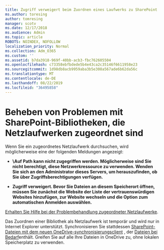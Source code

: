 ```yaml
---
title: Zugriff verweigert beim Zuordnen eines Laufwerks zu SharePoint
ms.author: toresing
author: tomresing
manager: scotv
ms.date: 12/17/2018
ms.audience: Admin
ms.topic: article
ROBOTS: NOINDEX, NOFOLLOW
localization_priority: Normal
ms.collection: Adm_O365
ms.custom: ''
ms.assetid: b7da3918-969f-40bb-acb3-fbc762605504
ms.openlocfilehash: c73358ebfbdede5b4e43ca2c35146f6611958e23
ms.sourcegitcommit: 1d98db8acb9959aba3b5e308a567ade6b62da56c
ms.translationtype: MT
ms.contentlocale: de-DE
ms.lasthandoff: 08/22/2019
ms.locfileid: "36495858"
---
```

# <a name="fix-problems-with-sharepoint-libraries-mapped-to-network-drives"></a>Beheben von Problemen mit SharePoint-Bibliotheken, die Netzlaufwerken zugeordnet sind

Wenn Sie ein zugeordnetes Netzlaufwerk durchsuchen, wird möglicherweise eine der folgenden Meldungen angezeigt:
  
- **\\Auf Path kann nicht zugegriffen werden. Möglicherweise sind Sie nicht berechtigt, diese Netzwerkressource zu verwenden. Wenden Sie sich an den Administrator dieses Servers, um herauszufinden, ob Sie über Zugriffsberechtigungen verfügen.**

- **Zugriff verweigert. Bevor Sie Dateien an diesem Speicherort öffnen, müssen Sie zunächst die Website der Liste der vertrauenswürdigen Websites hinzufügen, zur Website wechseln und die Option zum automatischen Anmelden auswählen.**

[Erhalten Sie Hilfe bei der Problembehandlung zugeordneter Netzlaufwerke](https://support.office.com/article/ef399c67-4578-4c3a-adbe-0b489084eabe.aspx).
  
Das Zuordnen einer Bibliothek als Netzlaufwerk ist temporär und wird nur in Internet Explorer unterstützt. Synchronisieren Sie stattdessen [SharePoint-Dateien mit dem neuen OneDrive-synchronisierungsclient](https://support.office.com/article/6de9ede8-5b6e-4503-80b2-6190f3354a88.aspx) , der [Dateien bei Bedarf](https://support.office.com/article/0e6860d3-d9f3-4971-b321-7092438fb38e.aspx)enthält. Greifen Sie auf alle Ihre Dateien in OneDrive zu, ohne lokalen Speicherplatz zu verwenden.
  